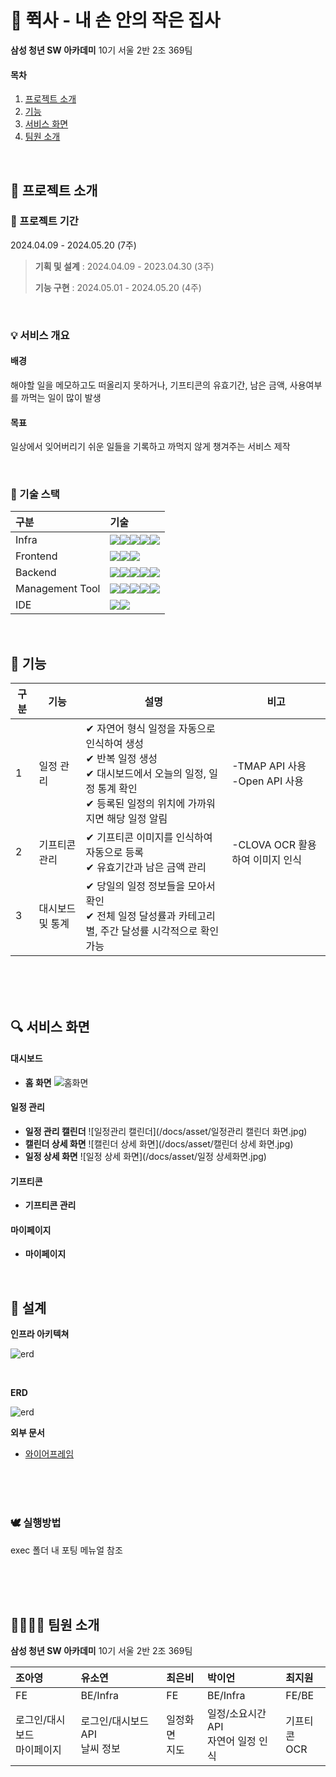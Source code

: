 # 🐹 쮝사 - 내 손 안의 작은 집사  
**삼성 청년 SW 아카데미** 10기 서울 2반 2조 369팀

#### 목차

1. [프로젝트 소개](#-프로젝트-소개)   
2. [기능](#-기능)
3. [서비스 화면](#-서비스-화면)
5. [팀원 소개](#-팀원-소개)  

<br>

## 🐹 프로젝트 소개

### 📅 프로젝트 기간
2024.04.09 - 2024.05.20 (7주)
> **기획 및 설계** : 2024.04.09 - 2023.04.30 (3주)
>
> **기능 구현** : 2024.05.01 - 2024.05.20 (4주)
  

<br>

###  💡 서비스 개요
#### 배경
해야할 일을 메모하고도 떠올리지 못하거나, 기프티콘의 유효기간, 남은 금액, 사용여부를 까먹는 일이 많이 발생
#### 목표
일상에서 잊어버리기 쉬운 일들을 기록하고 까먹지 않게 챙겨주는 서비스 제작

<br>

### 🐥 기술 스택
|구분|기술|
|:---|:---|
|Infra|<img src="https://img.shields.io/badge/AWS EC2-FF9900?style=flat-square&logo=amazonec2&logoColor=white"><img src="https://img.shields.io/badge/NGINX-009639?style=flat-square&logo=nginx&logoColor=white"><img src="https://img.shields.io/badge/DOCKER-2496ED?style=flat-square&logo=docker&logoColor=white"><img src="https://img.shields.io/badge/UBUNTU-E95420?style=flat-square&logo=ubuntu&logoColor=white"><img src="https://img.shields.io/badge/JENKINS-D24939?style=flat-square&logo=jenkins&logoColor=white">|
|Frontend|<img src="https://img.shields.io/badge/Flutter-2496ED?style=flat-square&logo=FLUTTER&logoColor=white"><img src="https://img.shields.io/badge/Dart-1572B6?style=flat-square&logo=Dart&logoColor=white"><img src="https://img.shields.io/badge/Android-6DB33F?style=flat-square&logo=Android&logoColor=white">|
|Backend|<img src="https://img.shields.io/badge/JAVA-FF4000?style=flat-square&logo=openjdk&logoColor=white"><img src="https://img.shields.io/badge/SPRING-6DB33F?style=flat-square&logo=spring&logoColor=white"><img src="https://img.shields.io/badge/HIBERNATE-59666C?style=flat-square&logo=hibernate&logoColor=white"><img src="https://img.shields.io/badge/MYSQL-4479A1?style=flat-square&logo=mysql&logoColor=white"><img src="https://img.shields.io/badge/KAKAO API-FFCD00?style=flat-square&logo=kakao&logoColor=white">|
|Management Tool|<img src="https://img.shields.io/badge/Jira-0052CC?style=flat-square&logo=Jira&logoColor=white"><img src="https://img.shields.io/badge/GitLab-FC6D26?style=flat-square&logo=GitLab&logoColor=white"><img src="https://img.shields.io/badge/MATTERMOST-0058CC?style=flat-square&logo=mattermost&logoColor=white"><img src="https://img.shields.io/badge/NOTION-000000?style=flat-square&logo=notion&logoColor=white"><img src="https://img.shields.io/badge/FIGMA-F24E1E?style=flat-square&logo=figma&logoColor=white">
|IDE|<img src="https://img.shields.io/badge/vscode-007ACC?style=flat-square&logo=visualstudiocode&logoColor=white"><img src="https://img.shields.io/badge/IntellJ IDEA-000000?style=flat-square&logo=intellijidea&logoColor=white">|


<br>

## 🐣 기능

|구분|기능|설명|비고|
|--|--|--|--|
|1|일정 관리|✔ 자연어 형식 일정을 자동으로 인식하여 생성<br>✔ 반복 일정 생성<br>✔ 대시보드에서 오늘의 일정, 일정 통계 확인<br>✔ 등록된 일정의 위치에 가까워지면 해당 일정 알림|-TMAP API 사용<br>-Open API 사용|
|2|기프티콘 관리|✔ 기프티콘 이미지를 인식하여 자동으로 등록<br>✔ 유효기간과 남은 금액 관리|-CLOVA OCR 활용하여 이미지 인식| 
|3|대시보드 및 통계|✔ 당일의 일정 정보들을 모아서 확인<br>✔ 전체 일정 달성률과 카테고리별, 주간 달성률 시각적으로 확인 가능||      

<br>
<br>
<br>

## 🔍 서비스 화면
#### 대시보드
- **홈 화면**
![홈화면](/docs/asset/홈화면.jpg)

#### 일정 관리
- **일정 관리 캘린더**
![일정관리 캘린더](/docs/asset/일정관리 캘린더 화면.jpg)
- **캘린더 상세 화면**
![캘린더 상세 화면](/docs/asset/캘린더 상세 화면.jpg)
- **일정 상세 화면**
![일정 상세 화면](/docs/asset/일정 상세화면.jpg)

#### 기프티콘
- **기프티콘 관리**

#### 마이페이지
- **마이페이지**



<br>



## 🦜 설계

**인프라 아키텍쳐**

![erd](exec/architecture.png)

<br/>

**ERD**

![erd](exec/erd.png)

**외부 문서**
- [와이어프레임](https://www.figma.com/design/9TAmxpJ0IR71gbQ0Q22BwS/A202)

<br>
<br>
<br>

### 🕊 실행방법

exec 폴더 내 포팅 메뉴얼 참조

<br>
<br>
<br>

## 👨‍👩‍👧‍👦 팀원 소개 

**삼성 청년 SW 아카데미** 10기 서울 2반 2조 369팀

|조아영|유소연|최은비|박이언|최지원|
|:---|:---|:---|:---|:---|
|FE|BE/Infra|FE|BE/Infra|FE/BE|
|로그인/대시보드<br/>마이페이지|로그인/대시보드 API<br/>날씨 정보|일정화면<br/>지도|일정/소요시간 API<br/>자연어 일정 인식|기프티콘<br/>OCR|
